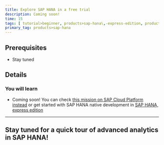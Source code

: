 ```yaml
---
title: Explore SAP HANA in a free trial
description: Coming soon!
time: 15
tags: [ tutorial>beginner, products>sap-hana\,-express-edition, products>sap-cloud-platform--sap-hana-service]
primary_tag: products>sap-hana
---
```


## Prerequisites
 - Stay tuned

## Details
### You will learn
  - Coming soon! You can check [this mission on SAP Cloud Platform instead](https://developers.sap.com/tutorials/xsa-e2e-capm-fullstack.html) or get started with SAP HANA native development in [SAP HANA, express edition](https://developers.sap.com/topics/sap-hana-express.html)


---
Stay tuned for a quick tour of advanced analytics in SAP HANA!
---
